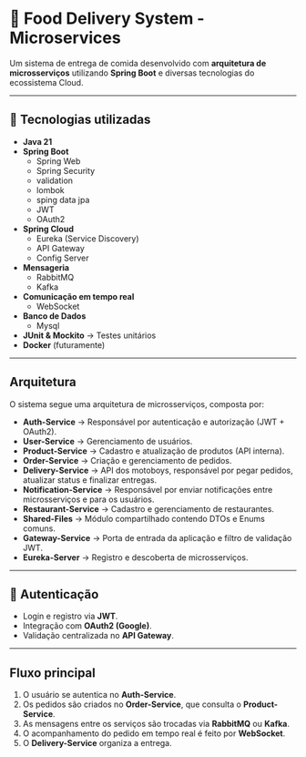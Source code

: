 # 🍔 Food Delivery System - Microservices

Um sistema de entrega de comida desenvolvido com **arquitetura de microsserviços** utilizando **Spring Boot** e diversas tecnologias do ecossistema Cloud.  

---

## 🚀 Tecnologias utilizadas

- **Java 21**
- **Spring Boot**
  - Spring Web
  - Spring Security
  - validation
  - lombok
  - sping data jpa 
  - JWT
  - OAuth2
- **Spring Cloud**
  - Eureka (Service Discovery)
  - API Gateway
  - Config Server
- **Mensageria**
  - RabbitMQ
  - Kafka
- **Comunicação em tempo real**
  - WebSocket
- **Banco de Dados**
  - Mysql
- **JUnit & Mockito** → Testes unitários 
- **Docker** (futuramente)
---

## Arquitetura

O sistema segue uma arquitetura de microsserviços, composta por:

- **Auth-Service** → Responsável por autenticação e autorização (JWT + OAuth2).
- **User-Service** → Gerenciamento de usuários.
- **Product-Service** → Cadastro e atualização de produtos (API interna).
- **Order-Service** → Criação e gerenciamento de pedidos.
- **Delivery-Service** → API dos motoboys, responsável por pegar pedidos, atualizar status e finalizar entregas.
- **Notification-Service** → Responsável por enviar notificações entre microsserviços e para os usuários.
- **Restaurant-Service** → Cadastro e gerenciamento de restaurantes.
- **Shared-Files** → Módulo compartilhado contendo DTOs e Enums comuns.
- **Gateway-Service** → Porta de entrada da aplicação e filtro de validação JWT.
- **Eureka-Server** → Registro e descoberta de microsserviços.


---

## 🔑 Autenticação

- Login e registro via **JWT**.
- Integração com **OAuth2 (Google)**.
- Validação centralizada no **API Gateway**.

---

##  Fluxo principal

1. O usuário se autentica no **Auth-Service**.  
2. Os pedidos são criados no **Order-Service**, que consulta o **Product-Service**.  
3. As mensagens entre os serviços são trocadas via **RabbitMQ** ou **Kafka**.  
4. O acompanhamento do pedido em tempo real é feito por **WebSocket**.  
5. O **Delivery-Service** organiza a entrega.  
